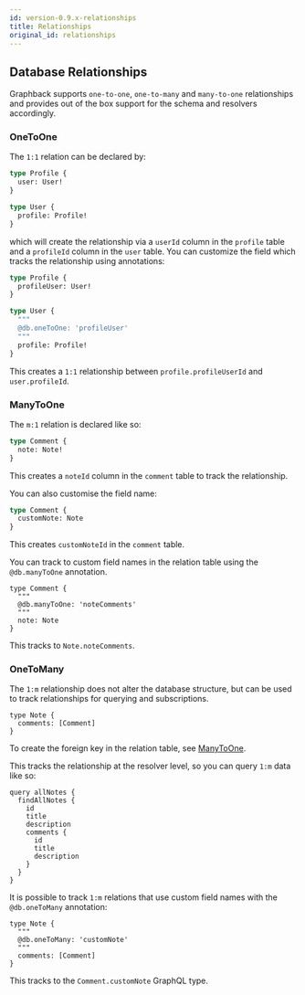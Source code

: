 ```yaml
---
id: version-0.9.x-relationships
title: Relationships
original_id: relationships
---
```


## Database Relationships

Graphback supports `one-to-one`, `one-to-many` and `many-to-one` relationships and provides out of the box support for the schema and resolvers accordingly.

### OneToOne

The `1:1` relation can be declared by:

```graphql
type Profile {
  user: User!
}

type User {
  profile: Profile!
}
```

which will create the relationship via a `userId` column in the `profile` table and a `profileId` column in the `user` table. You can customize the field which tracks the relationship using annotations:

```graphql
type Profile {
  profileUser: User!
}

type User {
  """
  @db.oneToOne: 'profileUser'
  """
  profile: Profile!
}
```

This creates a `1:1` relationship between `profile.profileUserId` and `user.profileId`.

### ManyToOne

The `m:1` relation is declared like so:

```graphql
type Comment {
  note: Note!
}
```

This creates a `noteId` column in the `comment` table to track the relationship.

You can also customise the field name:

```graphql
type Comment {
  customNote: Note
}
```

This creates `customNoteId` in the `comment` table.

You can track to custom field names in the relation table using the `@db.manyToOne` annotation.

```gql
type Comment {
  """
  @db.manyToOne: 'noteComments'
  """
  note: Note
}
```

This tracks to `Note.noteComments`.

### OneToMany

The `1:m` relationship does not alter the database structure, but can be used to track relationships for querying and subscriptions.

```gql
type Note {
  comments: [Comment]
}
```

To create the foreign key in the relation table, see [ManyToOne](#ManyToOne).

This tracks the relationship at the resolver level, so you can query `1:m` data like so:

```gql
query allNotes {
  findAllNotes {
    id
    title
    description
    comments {
      id
      title
      description
    }
  }
}
```

It is possible to track `1:m` relations that use custom field names with the `@db.oneToMany` annotation:

```gql
type Note {
  """
  @db.oneToMany: 'customNote'
  """
  comments: [Comment]
}
```

This tracks to the `Comment.customNote` GraphQL type.

